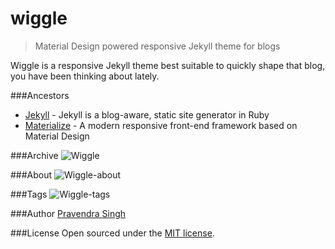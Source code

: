 wiggle
======

> Material Design powered responsive Jekyll theme for blogs


Wiggle is a responsive Jekyll theme best suitable to quickly shape that blog, you have been thinking about lately.

###Ancestors
* [Jekyll](http://jekyllrb.com/) - Jekyll is a blog-aware, static site generator in Ruby
* [Materialize](http://materializecss.com/) - A modern responsive front-end framework based on Material Design

###Archive
![Wiggle](https://github.com/pravj/gitpool/blob/master/wiggle/wiggle.png?raw=true "Wiggle")

###About
![Wiggle-about](https://github.com/pravj/gitpool/blob/master/wiggle/wiggle-about.png?raw=true "Wiggle About")

###Tags
![Wiggle-tags](https://github.com/pravj/gitpool/blob/master/wiggle/wiggle-tags.png?raw=true "Wiggle Tags")

###Author
[Pravendra Singh](https://twitter.com/hackpravj)

###License
Open sourced under the [MIT license](https://github.com/pravj/wiggle/blob/master/LICENSE).
